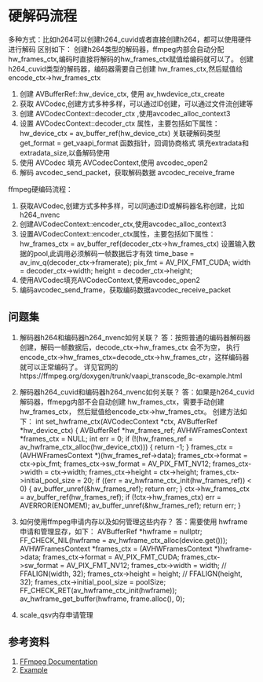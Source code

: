 # 硬解码流程

多种方式：比如h264可以创建h264_cuvid或者直接创建h264，都可以使用硬件进行解码
区别如下：
创建h264类型的解码器，ffmpeg内部会自动分配 hw_frames_ctx,编码时直接将解码的hw_frames_ctx赋值给编码就可以了。
创建h264_cuvid类型的解码器，编码器需要自己创建 hw_frames_ctx,然后赋值给encode_ctx->hw_frames_ctx

1. 创建 AVBufferRef::hw_device_ctx, 使用 av_hwdevice_ctx_create
2. 获取 AVCodec,创建方式多种多样，可以通过ID创建，可以通过文件流创建等
3. 创建 AVCodecContext::decoder_ctx ,使用avcodec_alloc_context3
4. 设置 AVCodecContext::decoder_ctx 属性，主要包括如下属性：
hw_device_ctx = av_buffer_ref(hw_device_ctx) 关联硬解码类型
get_format = get_vaapi_format 函数指针，回调协商格式
填充extradata和extradata_size,以备解码使用
5. 使用 AVCodec 填充 AVCodecContext,使用 avcodec_open2
6. 解码 avcodec_send_packet，获取解码数据 avcodec_receive_frame

ffmpeg硬编码流程：

1. 获取AVCodec,创建方式多种多样，可以同通过ID或解码器名称创建，比如h264_nvenc
2. 创建AVCodecContext::encoder_ctx,使用avcodec_alloc_context3
3. 设置AVCodecContext::encoder_ctx属性，主要包括如下属性：
hw_frames_ctx = av_buffer_ref(decoder_ctx->hw_frames_ctx) 
设置输入数据的pool,此调用必须解码一帧数据后才有效
time_base = av_inv_q(decoder_ctx->framerate);
pix_fmt   = AV_PIX_FMT_CUDA;
width     = decoder_ctx->width;
height    = decoder_ctx->height;
4. 使用AVCodec填充AVCodecContext,使用avcodec_open2
5. 编码avcodec_send_frame，获取编码数据avcodec_receive_packet

## 问题集

1. 解码器h264和编码器h264_nvenc如何关联？
答：按照普通的编码器解码器创建，解码一帧数据后，decode_ctx->hw_frames_ctx 会不为空，
执行encode_ctx->hw_frames_ctx=decode_ctx->hw_frames_ctr，这样编码器就可以正常编码了。
详见官网的https://ffmpeg.org/doxygen/trunk/vaapi_transcode_8c-example.html

2. 解码器h264_cuvid和编码器h264_nvenc如何关联？
答：如果是h264_cuvid解码器，ffmepg内部不会自动创建 hw_frames_ctx，需要手动创建 hw_frames_ctx，
然后赋值给encode_ctx->hw_frames_ctx。
创建方法如下：
    int set_hwframe_ctx(AVCodecContext *ctx, AVBufferRef *hw_device_ctx)
    {
        AVBufferRef *hw_frames_ref;
        AVHWFramesContext *frames_ctx = NULL;
        int err = 0;
        if (!(hw_frames_ref = av_hwframe_ctx_alloc(hw_device_ctx)))
        {
            return -1;
        }
        frames_ctx = (AVHWFramesContext *)(hw_frames_ref->data);
        frames_ctx->format = ctx->pix_fmt;
        frames_ctx->sw_format = AV_PIX_FMT_NV12;
        frames_ctx->width = ctx->width;
        frames_ctx->height = ctx->height;
        frames_ctx->initial_pool_size = 20;
        if ((err = av_hwframe_ctx_init(hw_frames_ref)) < 0)
        {
            av_buffer_unref(&hw_frames_ref);
            return err;
        }
        ctx->hw_frames_ctx = av_buffer_ref(hw_frames_ref);
        if (!ctx->hw_frames_ctx)
            err = AVERROR(ENOMEM);
        av_buffer_unref(&hw_frames_ref);
        return err;
    }

3. 如何使用ffmpeg申请内存以及如何管理这些内存？
答：需要使用 hwframe 申请和管理显存，如下：
AVBufferRef *hwframe = nullptr;
FF_CHECK_NIL(hwframe = av_hwframe_ctx_alloc(device.get()));
AVHWFramesContext *frames_ctx = (AVHWFramesContext *)hwframe->data;
frames_ctx->format = AV_PIX_FMT_CUDA;
frames_ctx->sw_format = AV_PIX_FMT_NV12;
frames_ctx->width = width;   // FFALIGN(width, 32);
frames_ctx->height = height; // FFALIGN(height, 32);
frames_ctx->initial_pool_size = poolSize;
FF_CHECK_RET(av_hwframe_ctx_init(hwframe));
av_hwframe_get_buffer(hwframe, frame.alloc(), 0);

4. scale_qsv内存申请管理

## 参考资料

1. [FFmpeg Documentation](http://ffmpeg.org/doxygen/trunk/index.html)
2. [Example](http://ffmpeg.org/doxygen/trunk/examples.html)
